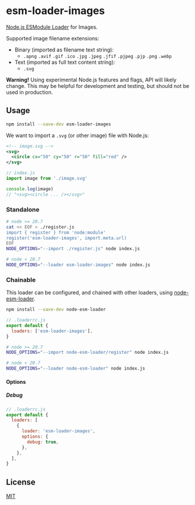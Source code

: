 # esm-loader-images

[Node.js ESModule Loader][node-loaders] for Images.

Supported image filename extensions:

- Binary (imported as filename text string):
  - `.apng` `.avif` `.gif` `.ico` `.jpg` `.jpeg` `.jfif` `.pjpeg`
    `.pjp` `.png` `.webp`
- Text (imported as full text content string):
  - `.svg`

**Warning!** Using experimental Node.js features and flags,
API will likely change. This may be helpful for development and testing,
but should not be used in production.

## Usage

```sh
npm install --save-dev esm-loader-images
```

We want to import a `.svg` (or other image) file with Node.js:

```svg
<!-- image.svg -->
<svg>
  <circle cx="50" cy="50" r="50" fill="red" />
</svg>
```

```js
// index.js
import image from './image.svg'

console.log(image)
// "<svg><circle ... /></svg>"
```

### Standalone

```sh
# node >= 20.7
cat << EOF > ./register.js
import { register } from 'node:module'
register('esm-loader-images', import.meta.url)
EOF
NODE_OPTIONS="--import ./register.js" node index.js

# node < 20.7
NODE_OPTIONS="--loader esm-loader-images" node index.js
```

### Chainable

This loader can be configured, and chained with other loaders, using
[node-esm-loader][node-esm-loader].

```sh
npm install --save-dev node-esm-loader
```

```js
// .loaderrc.js
export default {
  loaders: ['esm-loader-images'],
}
```

```sh
# node >= 20.7
NODE_OPTIONS="--import node-esm-loader/register" node index.js

# node < 20.7
NODE_OPTIONS="--loader node-esm-loader" node index.js
```

#### Options

##### Debug

```js
// .loaderrc.js
export default {
  loaders: [
    {
      loader: 'esm-loader-images',
      options: {
        debug: true,
      },
    },
  ],
}
```

## License

[MIT][mit-license]

[mit-license]: https://mit-license.org/
[node-esm-loader]: https://github.com/sebamarynissen/node-esm-loader#readme
[node-loaders]: https://nodejs.org/api/esm.html#loaders
